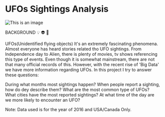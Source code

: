 # UFOs Sightings Analysis
![This is an image](https://c4.wallpaperflare.com/wallpaper/460/519/634/artstation-digital-art-concept-art-artwork-ufo-hd-wallpaper-preview.jpg)

BACKGROUND  :bulb: :alien: :rocket:

UFOs(Unidentified flying objects) It's an extremely fascinating phenomena. Almost everyone has heard stories related tho UFO sightings. From Independence day to Alien, there is plenty of movies, tv shows referencing this  type of events. Even though it is somewhat mainstream,  there are not that many official records of this. However, with the recent rise of 'Big Data' we have more information regarding UFOs.
In this project I try to answer these questions:

During what months most sightings happen?
When people report a sighting, how do dey describe them? What are the most common type of UFOs?
What cities have the most reported sightings?
At what time of the day are we more likely to encounter an UFO?

Note: Data used is for the year of 2016 and USA/Canada Only.
